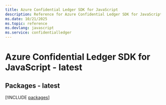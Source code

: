```yaml
---
title: Azure Confidential Ledger SDK for JavaScript
description: Reference for Azure Confidential Ledger SDK for JavaScript
ms.date: 10/21/2025
ms.topic: reference
ms.devlang: javascript
ms.service: confidentialledger
---
```

# Azure Confidential Ledger SDK for JavaScript - latest
## Packages - latest
[!INCLUDE [packages](confidential-ledger-index.md)]
